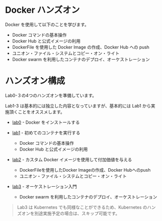# Docker ハンズオン

Docker を使用して以下のことを学びます。

- Docker コマンドの基本操作
- Docker Hub と公式イメージの利用
- DockerFile を使用した Docker Image の作成、Docker Hub への push
- ユニオン・ファイル・システムとコピー・オン・ライト
- Docker swarm を利用したコンテナのデプロイ、オーケストレーション

# ハンズオン構成

Lab0-３の4つのハンズオンを準備しています。

Lab1-3 は基本的には独立した内容となっていますが、基本的には Lab1 から実施頂くことをオススメします。

- [lab0](lab-0/README-ja.md) - Docker をインストールする

- [lab1](lab-1/README-ja.md) - 初めてのコンテナを実行する
   - Docker コマンドの基本操作
   - Docker Hub と公式イメージの利用

- [lab2](lab-2/README-ja.md) - カスタム Docker イメージを使用して付加価値を与える
   - DockerFileを使用したDocker Imageの作成、Docker Hubへのpush
   - ユニオン・ファイル・システムとコピー・オン・ライト

- [lab3](lab-3/README-ja.md) - オーケストレーション入門
   - Docker swarm を利用したコンテナのデプロイ、オーケストレーション

> Lab3 は Kubernetes でも同様なことができるため、Kubernetes のハンズオンを別途実施予定の場合は、スキップ可能です。
